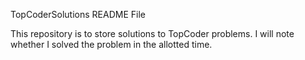 TopCoderSolutions README File

This repository is to store solutions to TopCoder problems. I will note whether I solved the problem in the allotted time.
